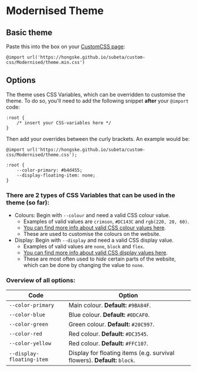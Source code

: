 # Modernised Theme

## Basic theme

Paste this into the box on your [CustomCSS page](https://subeta.net/preferences.php?act=customcss):
```
@import url('https://hongske.github.io/subeta/custom-css/Modernised/theme.min.css')
```


## Options

The theme uses CSS Variables, which can be overridden to customise the theme.
To do so, you'll need to add the following snippet **after** your `@import` code:
```
:root {
    /* insert your CSS-variables here */
}
```

Then add your overrides between the curly brackets. An example would be:
```
@import url('https://hongske.github.io/subeta/custom-css/Modernised/theme.css');

:root {
    --color-primary: #b4d455;
    --display-floating-item: none;
}
```

### There are 2 types of CSS Variables that can be used in the theme (so far):
- Colours: Begin with `--colour` and need a valid CSS colour value.
  - Examples of valid values are `crimson`, `#DC143C` and `rgb(220, 20, 60)`.
  - [You can find more info about valid CSS colour values here](https://www.w3schools.com/cssref/css_colors_legal.php).
  - These are used to customise the colours on the website.
- Display: Begin with `--display` and need a valid CSS display value.
  - Examples of valid values are `none`, `block` and `flex`.
  - [You can find more info about valid CSS display values here](https://www.w3schools.com/cssref/pr_class_display.php).
  - These are most often used to _hide_ certain parts of the website, which can be done by changing the value to `none`.

### Overview of all options:

| Code                      | Option                                                                    |
|---------------------------|---------------------------------------------------------------------------|
| `--color-primary`         | Main colour. **Default:** `#9BA84F`.                                      |
| `--color-blue`            | Blue colour. **Default:** `#0DCAF0`.                                      |
| `--color-green`           | Green colour. **Default:** `#20C997`.                                     |
| `--color-red`             | Red colour. **Default:** `#DC3545`.                                       |
| `--color-yellow`          | Red colour. **Default:** `#FFC107`.                                       |
| `--display-floating-item` | Display for floating items (e.g. survival flowers). **Default:** `block`. |